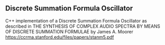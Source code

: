 <h2>Discrete Summation Formula Oscillator</h2>

C++ implementation of a Discrete Summation Formula Oscillator as described in THE SYNTHESIS OF COMPLEX AUDIO SPECTRA BY MEANS OF DISCRETE SUMMATION FORMULAE by James A. Moorer <a href="https://ccrma.stanford.edu/files/papers/stanm5.pdf">https://ccrma.stanford.edu/files/papers/stanm5.pdf</a>



